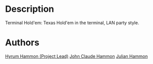 # Description

Terminal Hold'em: Texas Hold'em in the terminal, LAN party style.

# Authors

[Hyrum Hammon (Project Lead)](https://github.com/hhammon)
[John Claude Hammon](https://github.com/johnchammon)
[Julian Hammon](https://github.com/julianhammon)